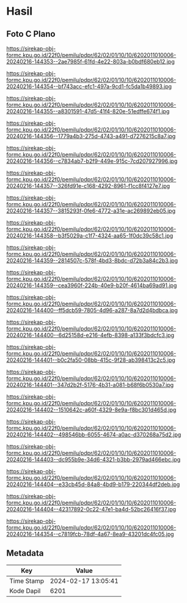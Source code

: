 # Hasil

## Foto C Plano

https://sirekap-obj-formc.kpu.go.id/22f0/pemilu/pdpr/62/02/01/10/10/6202011010006-20240216-144353--2ae7985f-61fd-4e22-803a-b0bdf680eb12.jpg

https://sirekap-obj-formc.kpu.go.id/22f0/pemilu/pdpr/62/02/01/10/10/6202011010006-20240216-144354--bf743acc-efc1-497a-9cd1-fc5da1b49893.jpg

https://sirekap-obj-formc.kpu.go.id/22f0/pemilu/pdpr/62/02/01/10/10/6202011010006-20240216-144355--a8301591-47d5-41f4-820e-51edffe674f1.jpg

https://sirekap-obj-formc.kpu.go.id/22f0/pemilu/pdpr/62/02/01/10/10/6202011010006-20240216-144356--1779a4b3-275d-4743-a491-d7276215c8a7.jpg

https://sirekap-obj-formc.kpu.go.id/22f0/pemilu/pdpr/62/02/01/10/10/6202011010006-20240216-144356--c7834ab7-b2f9-449e-915c-7cd207927996.jpg

https://sirekap-obj-formc.kpu.go.id/22f0/pemilu/pdpr/62/02/01/10/10/6202011010006-20240216-144357--326fd91e-c168-4292-8961-f1cc8f4127e7.jpg

https://sirekap-obj-formc.kpu.go.id/22f0/pemilu/pdpr/62/02/01/10/10/6202011010006-20240216-144357--3815293f-0fe6-4772-a31e-ac269892eb05.jpg

https://sirekap-obj-formc.kpu.go.id/22f0/pemilu/pdpr/62/02/01/10/10/6202011010006-20240216-144358--b3f5029a-c1f7-4324-aa65-1f0dc39c58c1.jpg

https://sirekap-obj-formc.kpu.go.id/22f0/pemilu/pdpr/62/02/01/10/10/6202011010006-20240216-144359--2814507c-578f-4bd3-8bdc-d72b3a84c2b3.jpg

https://sirekap-obj-formc.kpu.go.id/22f0/pemilu/pdpr/62/02/01/10/10/6202011010006-20240216-144359--cea3960f-224b-40e9-b20f-4614ba69ad91.jpg

https://sirekap-obj-formc.kpu.go.id/22f0/pemilu/pdpr/62/02/01/10/10/6202011010006-20240216-144400--ff5dcb59-7805-4d96-a287-8a7d2d4bdbca.jpg

https://sirekap-obj-formc.kpu.go.id/22f0/pemilu/pdpr/62/02/01/10/10/6202011010006-20240216-144400--6d25158d-e216-4efb-8398-a133f3bdcfc3.jpg

https://sirekap-obj-formc.kpu.go.id/22f0/pemilu/pdpr/62/02/01/10/10/6202011010006-20240216-144401--b0c2fa50-08bb-415c-9f28-ab398413c2c5.jpg

https://sirekap-obj-formc.kpu.go.id/22f0/pemilu/pdpr/62/02/01/10/10/6202011010006-20240216-144401--347d2b2f-5176-4b31-a081-b68f6b0530a7.jpg

https://sirekap-obj-formc.kpu.go.id/22f0/pemilu/pdpr/62/02/01/10/10/6202011010006-20240216-144402--1510642c-a60f-4329-8e9a-f8bc301d465d.jpg

https://sirekap-obj-formc.kpu.go.id/22f0/pemilu/pdpr/62/02/01/10/10/6202011010006-20240216-144402--498546bb-6055-4674-a0ac-d370268a75d2.jpg

https://sirekap-obj-formc.kpu.go.id/22f0/pemilu/pdpr/62/02/01/10/10/6202011010006-20240216-144403--dc955b9e-34d6-4321-b3bb-2979ad466ebc.jpg

https://sirekap-obj-formc.kpu.go.id/22f0/pemilu/pdpr/62/02/01/10/10/6202011010006-20240216-144404--e33cb45d-84a8-4bd9-b179-220344df2deb.jpg

https://sirekap-obj-formc.kpu.go.id/22f0/pemilu/pdpr/62/02/01/10/10/6202011010006-20240216-144404--42317892-0c22-47e1-ba4d-52bc26416f37.jpg

https://sirekap-obj-formc.kpu.go.id/22f0/pemilu/pdpr/62/02/01/10/10/6202011010006-20240216-144354--c7819fcb-78df-4a67-8ea9-43201dc4fc05.jpg


## Metadata

| Key        | Value               |
| ---------- | ------------------- |
| Time Stamp | 2024-02-17 13:05:41 |
| Kode Dapil | 6201                |



